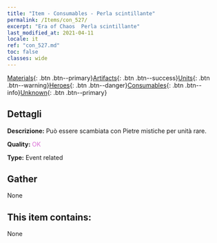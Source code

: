 ```yaml
---
title: "Item - Consumables - Perla scintillante"
permalink: /Items/con_527/
excerpt: "Era of Chaos  Perla scintillante"
last_modified_at: 2021-04-11
locale: it
ref: "con_527.md"
toc: false
classes: wide
---
```

 [Materials](/it/Items/){: .btn .btn--primary}[Artifacts](/it/Items/Artifacts/){: .btn .btn--success}[Units](/it/Items/Units/){: .btn .btn--warning}[Heroes](/it/Items/Heroes/){: .btn .btn--danger}[Consumables](/it/Items/Consumables/){: .btn .btn--info}[Unknown](/it/Items/Unknown/){: .btn .btn--primary}

## Dettagli
 **Descrizione:** Può essere scambiata con Pietre mistiche per unità rare.

 **Quality:** <span style="color: #DA70D6">OK</span>

 **Type:** Event related

## Gather

  None

## This item contains:

  None

